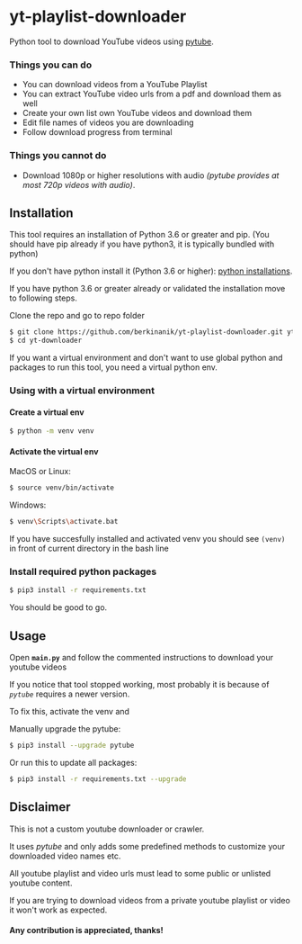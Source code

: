 # yt-playlist-downloader
Python tool to download YouTube videos using [pytube](https://github.com/pytube/pytube).

### Things you can do
- You can download videos from a YouTube Playlist
- You can extract YouTube video urls from a pdf and download them as well
- Create your own list own YouTube videos and download them
- Edit file names of videos you are downloading
- Follow download progress from terminal

### Things you **cannot** do
- Download 1080p or higher resolutions with audio *(pytube provides at most 720p videos with audio)*.

## Installation
This tool requires an installation of Python 3.6 or greater and pip. (You should have pip already if you have python3, it is typically bundled with python)

If you don't have python install it (Python 3.6 or higher): [python installations](https://python.org/downloads).

If you have python 3.6 or greater already or validated the installation move to following steps.

Clone the repo and go to repo folder
```bash
$ git clone https://github.com/berkinanik/yt-playlist-downloader.git yt-downloader
$ cd yt-downloader
```
If you want a virtual environment and don't want to use global python and packages to run this tool, you need a virtual python env.

### Using with a virtual environment
#### Create a virtual env
```bash
$ python -m venv venv
```
#### Activate the virtual env
MacOS or Linux:
```bash
$ source venv/bin/activate
```
Windows:
```bash
$ venv\Scripts\activate.bat
```
If you have succesfully installed and activated venv you should see ``(venv)`` in front of current directory in the bash line

### Install required python packages
```bash
$ pip3 install -r requirements.txt
```
You should be good to go.


## Usage
Open **``main.py``** and follow the commented instructions to download your youtube videos

If you notice that tool stopped working, most probably it is because of *`pytube`* requires a newer version.

To fix this, activate the venv and

Manually upgrade the pytube:
```bash
$ pip3 install --upgrade pytube
```
Or run this to update all packages:
```bash
$ pip3 install -r requirements.txt --upgrade
```

## Disclaimer
This is not a custom youtube downloader or crawler.

It uses *pytube* and only adds some predefined methods to customize your downloaded video names etc.

All youtube playlist and video urls must lead to some public or unlisted youtube content.

If you are trying to download videos from a private youtube playlist or video it won't work as expected.

#### **Any contribution is appreciated, thanks!**
